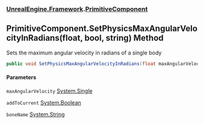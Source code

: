 ### [UnrealEngine.Framework](./UnrealEngine-Framework.md 'UnrealEngine.Framework').[PrimitiveComponent](./PrimitiveComponent.md 'UnrealEngine.Framework.PrimitiveComponent')
## PrimitiveComponent.SetPhysicsMaxAngularVelocityInRadians(float, bool, string) Method
Sets the maximum angular velocity in radians of a single body  
```csharp
public void SetPhysicsMaxAngularVelocityInRadians(float maxAngularVelocity, bool addToCurrent=false, string boneName=null);
```
#### Parameters
<a name='UnrealEngine-Framework-PrimitiveComponent-SetPhysicsMaxAngularVelocityInRadians(float_bool_string)-maxAngularVelocity'></a>
`maxAngularVelocity` [System.Single](https://docs.microsoft.com/en-us/dotnet/api/System.Single 'System.Single')  
  
<a name='UnrealEngine-Framework-PrimitiveComponent-SetPhysicsMaxAngularVelocityInRadians(float_bool_string)-addToCurrent'></a>
`addToCurrent` [System.Boolean](https://docs.microsoft.com/en-us/dotnet/api/System.Boolean 'System.Boolean')  
  
<a name='UnrealEngine-Framework-PrimitiveComponent-SetPhysicsMaxAngularVelocityInRadians(float_bool_string)-boneName'></a>
`boneName` [System.String](https://docs.microsoft.com/en-us/dotnet/api/System.String 'System.String')  
  
